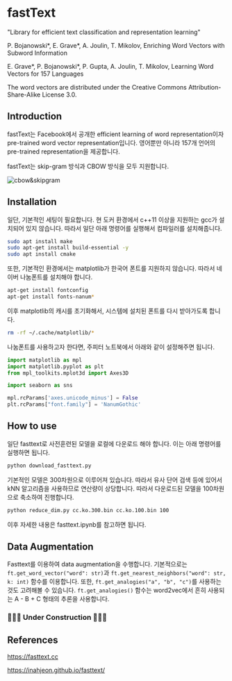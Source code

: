 # fastText

"Library for efficient text classification and representation learning"

P. Bojanowski*, E. Grave*, A. Joulin, T. Mikolov, Enriching Word Vectors with Subword Information

E. Grave*, P. Bojanowski*, P. Gupta, A. Joulin, T. Mikolov, Learning Word Vectors for 157 Languages

The word vectors are distributed under the Creative Commons Attribution-Share-Alike License 3.0.

## Introduction

fastText는 Facebook에서 공개한 efficient learning of word representation이자 pre-trained word vector representation입니다. 영어뿐만 아니라 157개 언어의 pre-trained representation을 제공합니다.

fastText는 skip-gram 방식과 CBOW 방식을 모두 지원합니다. 

![cbow&skipgram](https://fasttext.cc/img/cbo_vs_skipgram.png)

## Installation

일단, 기본적인 세팅이 필요합니다. 현 도커 환경에서 c++11 이상을 지원하는 gcc가 설치되어 있지 않습니다. 따라서 일단 아래 명령어를 실행해서 컴파일러를 설치해줍니다.

```bash
sudo apt install make
sudo apt-get install build-essential -y
sudo apt install cmake
```

또한, 기본적인 환경에서는 matplotlib가 한국어 폰트를 지원하지 않습니다. 따라서 네이버 나눔폰트를 설치해야 합니다.

```bash
apt-get install fontconfig
apt-get install fonts-nanum*
```

이후 matplotlib의 캐시를 초기화해서, 시스템에 설치된 폰트를 다시 받아가도록 합니다.

```bash
rm -rf ~/.cache/matplotlib/*
```

나눔폰트를 사용하고자 한다면, 주피터 노트북에서 아래와 같이 설정해주면 됩니다.

```python
import matplotlib as mpl
import matplotlib.pyplot as plt
from mpl_toolkits.mplot3d import Axes3D

import seaborn as sns

mpl.rcParams['axes.unicode_minus'] = False
plt.rcParams["font.family"] = 'NanumGothic'
```

## How to use

일단 fasttext로 사전훈련된 모델을 로컬에 다운로드 해야 합니다. 이는 아래 명령어를 실행하면 됩니다.

```bash
python download_fasttext.py
```

기본적인 모델은 300차원으로 이루어져 있습니다. 따라서 유사 단어 검색 등에 있어서 kNN 알고리즘을 사용하므로 연산량이 상당합니다. 따라서 다운로드된 모델을 100차원으로 축소하여 진행합니다.

```bash
python reduce_dim.py cc.ko.300.bin cc.ko.100.bin 100
```

이후 자세한 내용은 fasttext.ipynb를 참고하면 됩니다.

## Data Augmentation

Fasttext를 이용하여 data augmentation을 수행합니다. 기본적으로는 `ft.get_word_vector("word": str)`과 `ft.get_nearest_neighbors("word": str, k: int)` 함수를 이용합니다. 또한, `ft.get_analogies("a", "b", "c")`를 사용하는 것도 고려해볼 수 있습니다. `ft.get_analogies()` 함수는 word2vec에서 흔히 사용되는 A - B + C 형태의 추론을 사용합니다.

### 🚧🚧🚧 Under Construction 🚧🚧🚧

## References

https://fasttext.cc

https://inahjeon.github.io/fasttext/